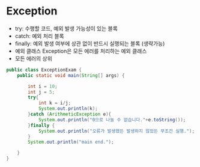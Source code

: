 # Exception

- try: 수행할 코드, 예외 발생 가능성이 있는 블록
- catch: 예외 처리 블록
- finally: 예외 발생 여부에 상관 없이 반드시 실행되는 블록 (생략가능)
- 예외 클래스 Exception은 모든 에러를 처리하는 예외 클래스
- 모든 에러의 상위

```java
public class ExceptionExam {
    public static void main(String[] args) {

        int i = 10;
        int j = 5;
        try{
            int k = i/j;
            System.out.println(k);
        }catch (ArithmeticException e){
            System.out.println("0으로 나눌 수 없습니다."+e.toString());
        }finally {
            System.out.println("오류가 발생했든 발생하지 않았든 무조건 실행.");
        }
        System.out.println("main end.");

    }
}
```
